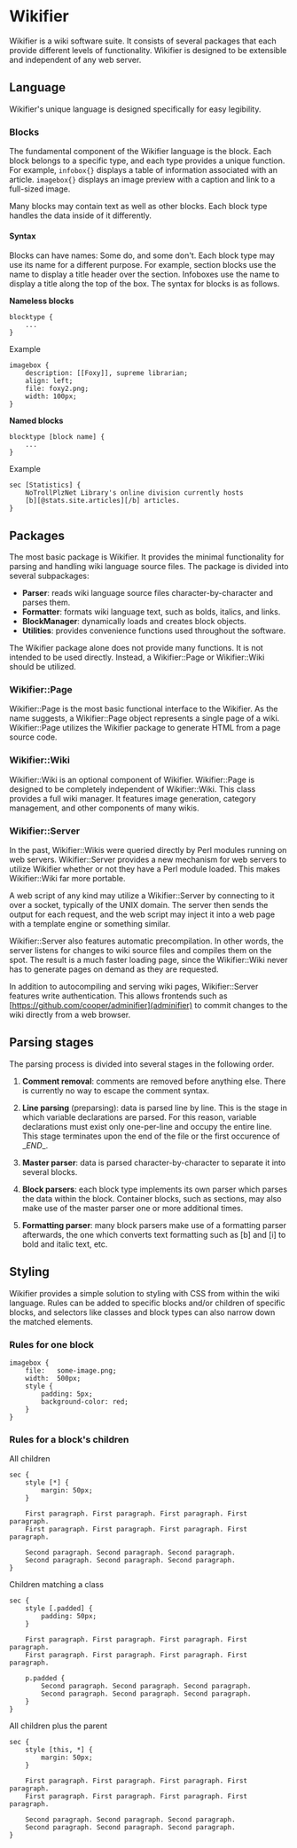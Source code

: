 # Wikifier

Wikifier is a wiki software suite. It consists of several packages that each
provide different levels of functionality. Wikifier is designed to be extensible
and independent of any web server.

## Language

Wikifier's unique language is designed specifically for easy legibility.

### Blocks

The fundamental component of the Wikifier language is the block. Each block
belongs to a specific type, and each type provides a unique function. For
example, `infobox{}` displays a table of information associated with an
article. `imagebox{}` displays an image preview with a caption and link to a
full-sized image.

Many blocks may contain text as well as other blocks. Each block type handles
the data inside of it differently.

#### Syntax

Blocks can have names: Some do, and some don't. Each block type may use its name
for a different purpose. For example, section blocks use the name to display a
title header over the section. Infoboxes use the name to display a title along
the top of the box. The syntax for blocks is as follows.


**Nameless blocks**

    blocktype {
        ...
    }

Example

    imagebox {
        description: [[Foxy]], supreme librarian;
        align: left;
        file: foxy2.png;
        width: 100px;
    }

**Named blocks**

    blocktype [block name] {
        ...
    }

Example

    sec [Statistics] {
        NoTrollPlzNet Library's online division currently hosts
        [b][@stats.site.articles][/b] articles.
    }

## Packages

The most basic package is Wikifier. It provides the minimal functionality for
parsing and handling wiki language source files. The package is divided into
several subpackages:

* __Parser__: reads wiki language source files character-by-character and parses
    them.
* __Formatter__: formats wiki language text, such as bolds, italics, and links.
* __BlockManager__: dynamically loads and creates block objects.
* __Utilities__: provides convenience functions used throughout the software.

The Wikifier package alone does not provide many functions. It is not intended
to be used directly. Instead, a Wikifier::Page or Wikifier::Wiki should be
utilized.

### Wikifier::Page

Wikifier::Page is the most basic functional interface to the Wikifier. As the
name suggests, a Wikifier::Page object represents a single page of a wiki.
Wikifier::Page utilizes the Wikifier package to generate HTML from a page
source code.

### Wikifier::Wiki

Wikifier::Wiki is an optional component of Wikifier. Wikifier::Page is designed
to be completely independent of Wikifier::Wiki. This class provides a full wiki
manager. It features image generation, category management, and other components
of many wikis.

### Wikifier::Server

In the past, Wikifier::Wikis were queried directly by Perl modules running on
web servers. Wikifier::Server provides a new mechanism for web servers to
utilize Wikifier whether or not they have a Perl module loaded. This makes
Wikifier::Wiki far more portable.

A web script of any kind may utilize a Wikifier::Server by connecting to it over
a socket, typically of the UNIX domain. The server then sends the output for
each request, and the web script may inject it into a web page with a template
engine or something similar.

Wikifier::Server also features automatic precompilation. In other words, the
server listens for changes to wiki source files and compiles them on the spot.
The result is a much faster loading page, since the Wikifier::Wiki never has
to generate pages on demand as they are requested.

In addition to autocompiling and serving wiki pages, Wikifier::Server features
write authentication. This allows frontends such as
[https://github.com/cooper/adminifier](adminifier) to commit changes to the
wiki directly from a web browser.

## Parsing stages

The parsing process is divided into several stages in the following order.

1. __Comment removal__: comments are removed before anything else. There is
currently no way to escape the comment syntax.

2. __Line parsing__ (preparsing): data is parsed line by line. This is the stage
in which variable declarations are parsed. For this reason, variable
declarations must exist only one-per-line and occupy the entire line. This stage
terminates upon the end of the file or the first occurence of \__END__.

3. __Master parser__: data is parsed character-by-character to separate it into
several blocks.

4. __Block parsers__: each block type implements its own parser which parses the
data within the block. Container blocks, such as sections, may also make use of
the master parser one or more additional times.

5. __Formatting parser__: many block parsers make use of a formatting parser
afterwards, the one which converts text formatting such as [b] and [i] to bold
and italic text, etc.

## Styling

Wikifier provides a simple solution to styling with CSS from within the wiki
language. Rules can be added to specific blocks and/or children of specific
blocks, and selectors like classes and block types can also narrow down the
matched elements.

### Rules for one block

    imagebox {
        file:   some-image.png;
        width:  500px;
        style {
            padding: 5px;
            background-color: red;
        }
    }

### Rules for a block's children

All children

    sec {
        style [*] {
            margin: 50px;
        }

        First paragraph. First paragraph. First paragraph. First paragraph.
        First paragraph. First paragraph. First paragraph. First paragraph.

        Second paragraph. Second paragraph. Second paragraph.
        Second paragraph. Second paragraph. Second paragraph.
    }


Children matching a class

    sec {
        style [.padded] {
            padding: 50px;
        }

        First paragraph. First paragraph. First paragraph. First paragraph.
        First paragraph. First paragraph. First paragraph. First paragraph.

        p.padded {
            Second paragraph. Second paragraph. Second paragraph.
            Second paragraph. Second paragraph. Second paragraph.
        }
    }

All children plus the parent

    sec {
        style [this, *] {
            margin: 50px;
        }

        First paragraph. First paragraph. First paragraph. First paragraph.
        First paragraph. First paragraph. First paragraph. First paragraph.

        Second paragraph. Second paragraph. Second paragraph.
        Second paragraph. Second paragraph. Second paragraph.
    }
